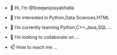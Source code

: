- 👋 Hi, I’m @Sreejanijosyabhatla
- 👀 I’m interested in Python,Data Sciences,HTML

- 🌱 I’m currently learning   Python,C++,Java,SQL ...
- 💞️ I’m looking to collaborate on ...
- 📫 How to reach me ...

<!---
Sreejanijosyabhatla/Sreejanijosyabhatla is a ✨ special ✨ repository because its `README.md` (this file) appears on your GitHub profile.
You can click the Preview link to take a look at your changes.
--->
